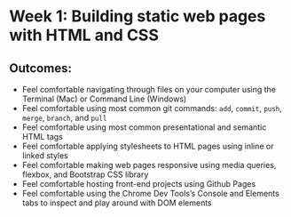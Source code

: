 # Week 1: Building static web pages with HTML and CSS

## Outcomes:
* Feel comfortable navigating through files on your computer using the Terminal (Mac) or Command Line (Windows)
* Feel comfortable using most common git commands: `add`, `commit`, `push`, `merge`, `branch`, and `pull`
* Feel comfortable using most common presentational and semantic HTML tags
* Feel comfortable applying stylesheets to HTML pages using inline or linked styles
* Feel comfortable making web pages responsive using media queries, flexbox, and Bootstrap CSS library
* Feel comfortable hosting front-end projects using Github Pages
* Feel comfortable using the Chrome Dev Tools’s Console and Elements tabs to inspect and play around with DOM elements


